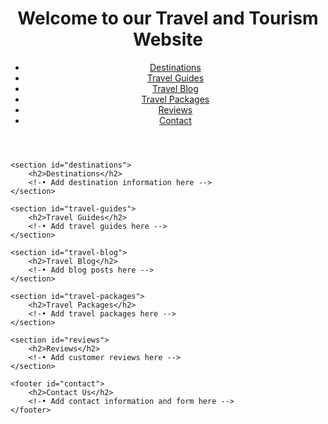 <!DOCTYPE html>
<html lang="en">
<head>
    <meta charset="UTF-8">
    <meta name="viewport" content="width=device-width, initial-scale=1.0">
    <title>Travel and Tourism Website</title>
    <style>
        /* Add your CSS styling here */
    </style>
</head>
<body>
    <header>
        <h1>Welcome to our Travel and Tourism Website</h1>
        <!-• Navigation links -->
        <nav>
            <ul>
                <li><a href="#destinations">Destinations</a></li>
                <li><a href="#travel-guides">Travel Guides</a></li>
                <li><a href="#travel-blog">Travel Blog</a></li>
                <li><a href="#travel-packages">Travel Packages</a></li>
                <li><a href="#reviews">Reviews</a></li>
                <li><a href="#contact">Contact</a></li>
            </ul>
        </nav>
    </header>
   
    <section id="destinations">
        <h2>Destinations</h2>
        <!-• Add destination information here -->
    </section>
   
    <section id="travel-guides">
        <h2>Travel Guides</h2>
        <!-• Add travel guides here -->
    </section>
   
    <section id="travel-blog">
        <h2>Travel Blog</h2>
        <!-• Add blog posts here -->
    </section>
   
    <section id="travel-packages">
        <h2>Travel Packages</h2>
        <!-• Add travel packages here -->
    </section>
   
    <section id="reviews">
        <h2>Reviews</h2>
        <!-• Add customer reviews here -->
    </section>
   
    <footer id="contact">
        <h2>Contact Us</h2>
        <!-• Add contact information and form here -->
    </footer>
</body>
</html>
